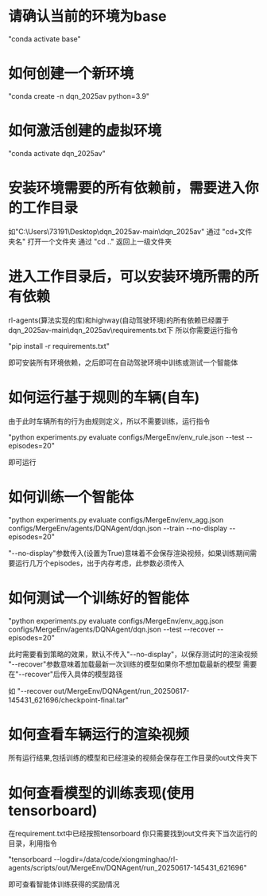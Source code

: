 # 请确认当前的环境为base
"conda activate base"
# 如何创建一个新环境
"conda create -n dqn_2025av python=3.9"
# 如何激活创建的虚拟环境
"conda activate dqn_2025av"
# 安装环境需要的所有依赖前，需要进入你的工作目录
如"C:\Users\73191\Desktop\dqn_2025av-main\dqn_2025av"
通过 "cd+文件夹名" 打开一个文件夹
通过 "cd .." 返回上一级文件夹
# 进入工作目录后，可以安装环境所需的所有依赖
rl-agents(算法实现的库)和highway(自动驾驶环境)的所有依赖已经置于
dqn_2025av-main\dqn_2025av\requirements.txt下
所以你需要运行指令

"pip install -r requirements.txt" 

即可安装所有环境依赖，之后即可在自动驾驶环境中训练或测试一个智能体
# 如何运行基于规则的车辆(自车)
由于此时车辆所有的行为由规则定义，所以不需要训练，运行指令

"python experiments.py evaluate configs/MergeEnv/env_rule.json --test --episodes=20" 

即可运行
# 如何训练一个智能体
"python experiments.py evaluate configs/MergeEnv/env_agg.json configs/MergeEnv/agents/DQNAgent/dqn.json --train --no-display --episodes=20"

"--no-display"参数传入(设置为True)意味着不会保存渲染视频，如果训练期间需要运行几万个episodes，出于内存考虑，此参数必须传入
# 如何测试一个训练好的智能体 
"python experiments.py evaluate configs/MergeEnv/env_agg.json configs/MergeEnv/agents/DQNAgent/dqn.json --test --recover --episodes=20"

此时需要看到策略的效果，默认不传入"--no-display"，以保存测试时的渲染视频
"--recover"参数意味着加载最新一次训练的模型如果你不想加载最新的模型
需要在"--recover"后传入具体的模型路径

如 "--recover out/MergeEnv/DQNAgent/run_20250617-145431_621696/checkpoint-final.tar"
# 如何查看车辆运行的渲染视频
所有运行结果,包括训练的模型和已经渲染的视频会保存在工作目录的out文件夹下
# 如何查看模型的训练表现(使用tensorboard)
在requirement.txt中已经按照tensorboard
你只需要找到out文件夹下当次运行的目录，利用指令

"tensorboard --logdir=/data/code/xiongminghao/rl-agents/scripts/out/MergeEnv/DQNAgent/run_20250617-145431_621696"

即可查看智能体训练获得的奖励情况



